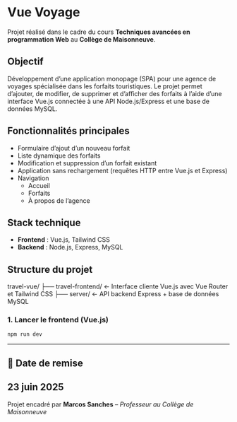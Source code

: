# Vue Voyage

Projet réalisé dans le cadre du cours **Techniques avancées en programmation Web** au **Collège de Maisonneuve**.

## Objectif

Développement d’une application monopage (SPA) pour une agence de voyages spécialisée dans les forfaits touristiques. Le projet permet d’ajouter, de modifier, de supprimer et d’afficher des forfaits à l’aide d’une interface Vue.js connectée à une API Node.js/Express et une base de données MySQL.

## Fonctionnalités principales

- Formulaire d’ajout d’un nouveau forfait
- Liste dynamique des forfaits
- Modification et suppression d’un forfait existant
- Application sans rechargement (requêtes HTTP entre Vue.js et Express)
- Navigation 
  - Accueil
  - Forfaits
  - À propos de l’agence

## Stack technique

- **Frontend** : Vue.js, Tailwind CSS
- **Backend** : Node.js, Express, MySQL

## Structure du projet

travel-vue/
├── travel-frontend/  ← Interface cliente Vue.js avec Vue Router et Tailwind CSS
├── server/           ← API backend Express + base de données MySQL

### 1. Lancer le frontend (Vue.js)
```bash
npm run dev
```
---
## 📅 Date de remise
23 juin 2025
---
Projet encadré par **Marcos Sanches** – *Professeur au Collège de Maisonneuve*
